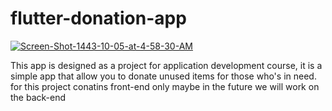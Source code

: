# flutter-donation-app
<a href="https://ibb.co/2F2GC29"><img src="https://i.ibb.co/MgTFtTv/Screen-Shot-1443-10-05-at-4-58-30-AM.png" alt="Screen-Shot-1443-10-05-at-4-58-30-AM" border="0"></a>
<p> This app is designed as a project for application development course, it is a simple app that allow you to donate unused items for those who's in need. <br> for this project conatins front-end only maybe in the future we will work on the back-end </p>
